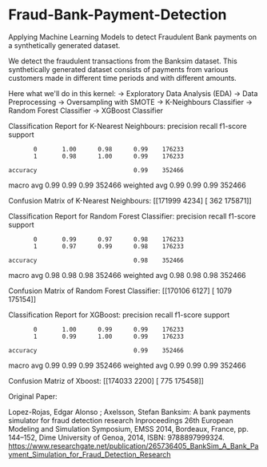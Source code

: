 # Fraud-Bank-Payment-Detection
Applying Machine Learning Models to detect Fraudulent Bank payments on a synthetically generated dataset.

We detect the fraudulent transactions from the Banksim dataset. This synthetically generated dataset consists of payments from various customers made in different time periods and with different amounts.

Here what we'll do in this kernel:
-> Exploratory Data Analysis (EDA)
-> Data Preprocessing
-> Oversampling with SMOTE
-> K-Neighbours Classifier
-> Random Forest Classifier
-> XGBoost Classifier


Classification Report for K-Nearest Neighbours: 
               precision    recall  f1-score   support

           0       1.00      0.98      0.99    176233
           1       0.98      1.00      0.99    176233

    accuracy                           0.99    352466
   macro avg       0.99      0.99      0.99    352466
weighted avg       0.99      0.99      0.99    352466

Confusion Matrix of K-Nearest Neighbours: 
 [[171999   4234]
 [   362 175871]]
 
Classification Report for Random Forest Classifier: 
               precision    recall  f1-score   support

           0       0.99      0.97      0.98    176233
           1       0.97      0.99      0.98    176233

    accuracy                           0.98    352466
   macro avg       0.98      0.98      0.98    352466
weighted avg       0.98      0.98      0.98    352466

Confusion Matrix of Random Forest Classifier: 
 [[170106   6127]
 [  1079 175154]]
 
 
Classification Report for XGBoost: 
               precision    recall  f1-score   support

           0       1.00      0.99      0.99    176233
           1       0.99      1.00      0.99    176233

    accuracy                           0.99    352466
   macro avg       0.99      0.99      0.99    352466
weighted avg       0.99      0.99      0.99    352466

Confusion Matriz of Xboost: 
 [[174033   2200]
 [   775 175458]]


Original Paper:

Lopez-Rojas, Edgar Alonso ; Axelsson, Stefan Banksim: A bank payments simulator for fraud detection research Inproceedings 26th European Modeling and Simulation Symposium, EMSS 2014, Bordeaux, France, pp. 144–152, Dime University of Genoa, 2014, ISBN: 9788897999324. https://www.researchgate.net/publication/265736405_BankSim_A_Bank_Payment_Simulation_for_Fraud_Detection_Research
